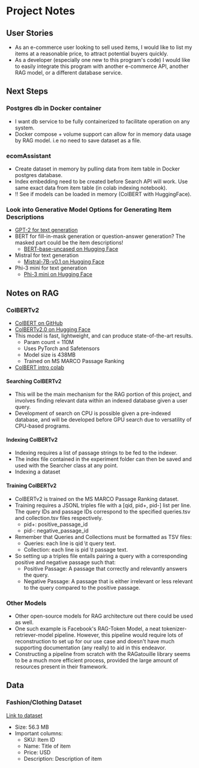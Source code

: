 # Project Notes

## User Stories
- As an e-commerce user looking to sell used items, I would like to list my items at a reasonable price, to attract potential buyers quickly.
- As a developer (especially one new to this program's code) I would like to easily integrate this program with another e-commerce API, another RAG model, or a different database service.

## Next Steps

### Postgres db in Docker container
- I want db service to be fully containerized to facilitate operation on any system.
- Docker compose + volume support can allow for in memory data usage by RAG model. i.e no need to save dataset as a file.

### ecomAssistant
- Create dataset in memory by pulling data from item table in Docker postgres database.
- Index embedding need to be created before Search API will work. Use same exact data from item table (in colab indexing notebook).
- !! See if models can be loaded in memory (ColBERT with HuggingFace).

### Look into Generative Model Options for Generating Item Descriptions
- [GPT-2 for text generation](https://huggingface.co/openai-community/gpt2/tree/main)
- BERT for fill-in-mask generation or question-answer generation? The masked part could be the item descriptions!
  - [BERT-base-uncased on Hugging Face](https://huggingface.co/google-bert/bert-base-uncased/tree/main)
- Mistral for text generation
  - [Mistral-7B-v0.1 on Hugging Face](https://huggingface.co/mistralai/Mistral-7B-v0.1?text=My+name+is+Julien+and+I+like+to)
- Phi-3 mini for text generation
  - [Phi-3 mini on Hugging Face](https://huggingface.co/microsoft/Phi-3-mini-4k-instruct?text=Give+a+seller+description+for+the+following+item+‘Apple+Watch’)

## Notes on RAG

### ColBERTv2
- [ColBERT on GitHub](https://github.com/stanford-futuredata/ColBERT?tab=readme-ov-file)
- [ColBERTv2.0 on Hugging Face](https://huggingface.co/colbert-ir/colbertv2.0)
- This model is fast, lightweight, and can produce state-of-the-art results.
  - Param count = 110M
  - Uses PyTorch and Safetensors
  - Model size is 438MB
  - Trained on MS MARCO Passage Ranking
- [ColBERT intro colab](https://colab.research.google.com/github/stanford-futuredata/ColBERT/blob/main/docs/intro2new.ipynb#scrollTo=JRiOnzxtwI0j)

#### Searching ColBERTv2
- This will be the main mechanism for the RAG portion of this project, and involves finding relevant data within an indexed database given a user query.
- Development of search on CPU is possible given a pre-indexed database, and will be developed before GPU search due to versatility of CPU-based programs. 

#### Indexing ColBERTv2
- Indexing requires a list of passage strings to be fed to the indexer.
- The index file contained in the experiment folder can then be saved and used with the Searcher class at any point.
- Indexing a dataset 

#### Training ColBERTv2
- ColBERTv2 is trained on the MS MARCO Passage Ranking dataset. 
- Training requires a JSONL triples file with a [qid, pid+, pid-] list per line. The query IDs and passage IDs correspond to the specified queries.tsv and collection.tsv files respectively.
    - pid+: positive_passage_id
    - pid-: negative_passage_id
- Remember that Queries and Collections must be formatted as TSV files:
    - Queries: each line is qid \t query text.
    - Collection: each line is pid \t passage text.
- So setting up a triples file entails pairing a query with a corresponding positive and negative passage such that:
	-	Positive Passage: A passage that correctly and relevantly answers the query.
	-	Negative Passage: A passage that is either irrelevant or less relevant to the query compared to the positive passage.

### Other Models
- Other open-source models for RAG architecture out there could be used as well.
- One such example is Facebook's RAG-Token Model, a neat tokenizer-retriever-model pipeline. However, this pipeline would require lots of reconstruction to set up for our use case and doesn't have much supporting documentation (any really) to aid in this endeavor.
- Constructing a pipeline from scratch with the RAGatouille library seems to be a much more efficient process, provided the large amount of resources present in their framework.

## Data

### Fashion/Clothing Dataset
[Link to dataset](https://huggingface.co/datasets/TrainingDataPro/asos-e-commerce-dataset)
- Size: 56.3 MB
- Important columns:
    - SKU: Item ID
    - Name: Title of item
    - Price: USD
    - Description: Description of item

